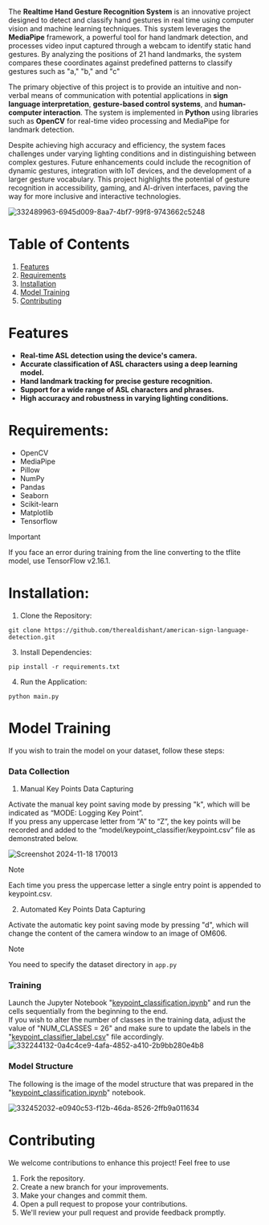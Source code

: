 The **Realtime Hand Gesture Recognition System** is an innovative project designed to detect and classify hand gestures in real time using computer vision and machine learning techniques. This system leverages the **MediaPipe** framework, a powerful tool for hand landmark detection, and processes video input captured through a webcam to identify static hand gestures. By analyzing the positions of 21 hand landmarks, the system compares these coordinates against predefined patterns to classify gestures such as "a," "b," and "c" 

The primary objective of this project is to provide an intuitive and non-verbal means of communication with potential applications in **sign language interpretation**, **gesture-based control systems**, and **human-computer interaction**. The system is implemented in **Python** using libraries such as **OpenCV** for real-time video processing and MediaPipe for landmark detection. 

Despite achieving high accuracy and efficiency, the system faces challenges under varying lighting conditions and in distinguishing between complex gestures. Future enhancements could include the recognition of dynamic gestures, integration with IoT devices, and the development of a larger gesture vocabulary. This project highlights the potential of gesture recognition in accessibility, gaming, and AI-driven interfaces, paving the way for more inclusive and interactive technologies.


![332489963-6945d009-8aa7-4bf7-99f8-9743662c5248](https://github.com/user-attachments/assets/90199fb8-abd5-4ffa-b7cd-bc54803ef5b6)





# Table of Contents

1. [Features](#Features)
2. [Requirements](#Requirements)
3. [Installation](#Installation)
4. [Model Training](#Model-Training)
5. [Contributing](#Contributing)


# Features

- **Real-time ASL detection using the device's camera.**
- **Accurate classification of ASL characters using a deep learning model.**
- **Hand landmark tracking for precise gesture recognition.**
- **Support for a wide range of ASL characters and phrases.**
- **High accuracy and robustness in varying lighting conditions.**

# Requirements:

- OpenCV
- MediaPipe
- Pillow
- NumPy
- Pandas
- Seaborn
- Scikit-learn
- Matplotlib
- Tensorflow

> [!IMPORTANT]
> If you face an error during training from the line converting to the tflite model, use TensorFlow v2.16.1.

# Installation:

1. Clone the Repository:

```
git clone https://github.com/therealdishant/american-sign-language-detection.git
```

3. Install Dependencies:

```
pip install -r requirements.txt
```

4. Run the Application:

```
python main.py
```

# Model Training

If you wish to train the model on your dataset, follow these steps:

   ### Data Collection

1. Manual Key Points Data Capturing

Activate the manual key point saving mode by pressing "k", which will be indicated as “MODE: Logging Key Point”.<br>
If you press any uppercase letter from “A” to “Z”, the key points will be recorded and added to the “model/keypoint_classifier/keypoint.csv” file as demonstrated below.

![Screenshot 2024-11-18 170013](https://github.com/user-attachments/assets/560318e3-727e-47b5-b224-9f1440c323eb)



> [!NOTE]
> Each time you press the uppercase letter a single entry point is appended to keypoint.csv.

2. Automated Key Points Data Capturing

Activate the automatic key point saving mode by pressing "d", which will change the content of the camera window to an image of OM606.

> [!NOTE]
> You need to specify the dataset directory in ```app.py```

   ### Training

Launch the Jupyter Notebook "[keypoint_classification.ipynb](keypoint_classification.ipynb)" and run the cells sequentially from the beginning to the end.<br>
If you wish to alter the number of classes in the training data, adjust the value of "NUM_CLASSES = 26" and make sure to update the labels in the "[keypoint_classifier_label.csv](model/keypoint_classifier/keypoint_classifier_label.csv)" file accordingly.
![332244132-0a4c4ce9-4afa-4852-a410-2b9bb280e4b8](https://github.com/user-attachments/assets/b725369c-5676-4feb-ac93-bd7d80556d48)

   ### Model Structure

The following is the image of the model structure that was prepared in the "[keypoint_classification.ipynb](keypoint_classification.ipynb)" notebook.

![332452032-e0940c53-f12b-46da-8526-2ffb9a011634](https://github.com/user-attachments/assets/4b1790ed-4e84-4a81-93ed-bae9aaf7b367)

# Contributing

We welcome contributions to enhance this project! Feel free to use

1. Fork the repository.
2. Create a new branch for your improvements.
3. Make your changes and commit them.
4. Open a pull request to propose your contributions.
5. We'll review your pull request and provide feedback promptly.
